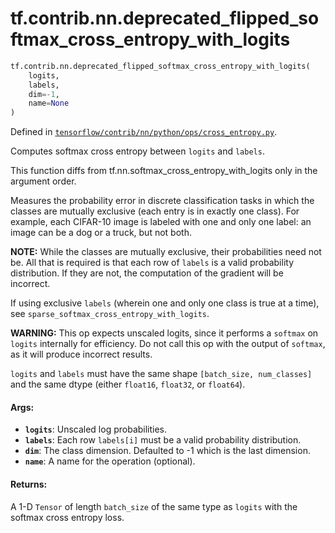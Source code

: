 <div itemscope itemtype="http://developers.google.com/ReferenceObject">
<meta itemprop="name" content="tf.contrib.nn.deprecated_flipped_softmax_cross_entropy_with_logits" />
<meta itemprop="path" content="Stable" />
</div>

# tf.contrib.nn.deprecated_flipped_softmax_cross_entropy_with_logits

``` python
tf.contrib.nn.deprecated_flipped_softmax_cross_entropy_with_logits(
    logits,
    labels,
    dim=-1,
    name=None
)
```



Defined in [`tensorflow/contrib/nn/python/ops/cross_entropy.py`](/code/stable/tensorflow/contrib/nn/python/ops/cross_entropy.py).

Computes softmax cross entropy between `logits` and `labels`.

This function diffs from tf.nn.softmax_cross_entropy_with_logits only in the
argument order.

Measures the probability error in discrete classification tasks in which the
classes are mutually exclusive (each entry is in exactly one class).  For
example, each CIFAR-10 image is labeled with one and only one label: an image
can be a dog or a truck, but not both.

**NOTE:**  While the classes are mutually exclusive, their probabilities
need not be.  All that is required is that each row of `labels` is
a valid probability distribution.  If they are not, the computation of the
gradient will be incorrect.

If using exclusive `labels` (wherein one and only
one class is true at a time), see `sparse_softmax_cross_entropy_with_logits`.

**WARNING:** This op expects unscaled logits, since it performs a `softmax`
on `logits` internally for efficiency.  Do not call this op with the
output of `softmax`, as it will produce incorrect results.

`logits` and `labels` must have the same shape `[batch_size, num_classes]`
and the same dtype (either `float16`, `float32`, or `float64`).

#### Args:

* <b>`logits`</b>: Unscaled log probabilities.
* <b>`labels`</b>: Each row `labels[i]` must be a valid probability distribution.
* <b>`dim`</b>: The class dimension. Defaulted to -1 which is the last dimension.
* <b>`name`</b>: A name for the operation (optional).


#### Returns:

A 1-D `Tensor` of length `batch_size` of the same type as `logits` with the
softmax cross entropy loss.
